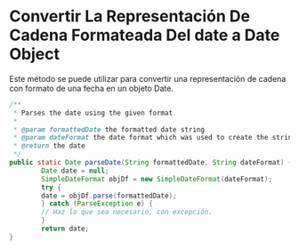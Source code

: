 # Convertir La Representación De Cadena Formateada Del date a Date Object

Este método se puede utilizar para convertir una representación de cadena con formato de una fecha en un objeto Date.
```java
/**
 * Parses the date using the given format.
 *
 * @param formattedDate the formatted date string
 * @param dateFormat the date format which was used to create the string.
 * @return the date
 */
public static Date parseDate(String formattedDate, String dateFormat) { 
        Date date = null;
        SimpleDateFormat objDf = new SimpleDateFormat(dateFormat); 
        try {
        date = objDf.parse(formattedDate); 
        } catch (ParseException e) {
        // Haz lo que sea necesario, con excepción.
        }
        return date; 
}
```